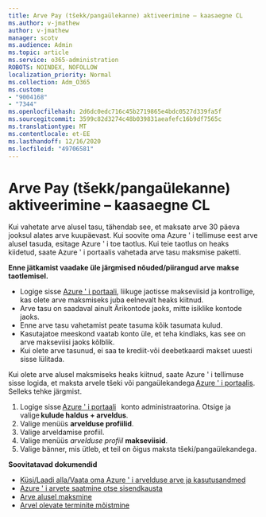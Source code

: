 ```yaml
---
title: Arve Pay (tšekk/pangaülekanne) aktiveerimine – kaasaegne CL
ms.author: v-jmathew
author: v-jmathew
manager: scotv
ms.audience: Admin
ms.topic: article
ms.service: o365-administration
ROBOTS: NOINDEX, NOFOLLOW
localization_priority: Normal
ms.collection: Adm_O365
ms.custom:
- "9004168"
- "7344"
ms.openlocfilehash: 2d6dc0edc716c45b2719865e4bdc0527d339fa5f
ms.sourcegitcommit: 3599c82d3274c48b039831aeafefc16b9df7565c
ms.translationtype: MT
ms.contentlocale: et-EE
ms.lasthandoff: 12/16/2020
ms.locfileid: "49706581"
---
```

# <a name="switch-to-invoice-pay-checkwire-transfer---modern-cl"></a>Arve Pay (tšekk/pangaülekanne) aktiveerimine – kaasaegne CL

Kui vahetate arve alusel tasu, tähendab see, et maksate arve 30 päeva jooksul alates arve kuupäevast. Kui soovite oma Azure ' i tellimuse eest arve alusel tasuda, esitage Azure ' i toe taotlus. Kui teie taotlus on heaks kiidetud, saate Azure ' i portaalis vahetada arve tasu maksmise paketti.

**Enne jätkamist vaadake üle järgmised nõuded/piirangud arve makse taotlemisel.**

- Logige sisse [Azure ' i portaali](https://portal.azure.com/), liikuge jaotisse makseviisid ja kontrollige, kas olete arve maksmiseks juba eelnevalt heaks kiitnud.
- Arve tasu on saadaval ainult Ärikontode jaoks, mitte isiklike kontode jaoks.
- Enne arve tasu vahetamist peate tasuma kõik tasumata kulud.
- Kasutajatoe meeskond vaatab konto üle, et teha kindlaks, kas see on arve makseviisi jaoks kõlblik.
- Kui olete arve tasunud, ei saa te krediit-või deebetkaardi makset uuesti sisse lülitada.

Kui olete arve alusel maksmiseks heaks kiitnud, saate Azure ' i tellimuse sisse logida, et maksta arvele tšeki või pangaülekandega [Azure ' i portaalis](https://portal.azure.com/).
Selleks tehke järgmist.

1. Logige sisse [Azure ' i portaali](https://portal.azure.com/)   konto administraatorina. Otsige ja valige **kulude haldus + arveldus**.
2. Valige menüüs **arvelduse profiilid**.
3. Valige arveldamise profiil.
4. Valige menüüs *arvelduse profiil* **makseviisid**.
5. Valige bänner, mis ütleb, et teil on õigus maksta tšeki/pangaülekandega.

**Soovitatavad dokumendid**

- [Küsi/Laadi alla/Vaata oma Azure ' i arvelduse arve ja kasutusandmed](https://docs.microsoft.com/azure/billing/billing-download-azure-invoice-daily-usage-date)
- [Azure ' i arvete saatmine otse sisendkausta](https://docs.microsoft.com/azure/billing/billing-download-azure-invoice-daily-usage-date)
- [Arve alusel maksmine](https://docs.microsoft.com/azure/billing/billing-how-to-pay-by-invoice)
- [Arvel olevate terminite mõistmine](https://docs.microsoft.com/azure/billing/billing-understand-your-invoice)
